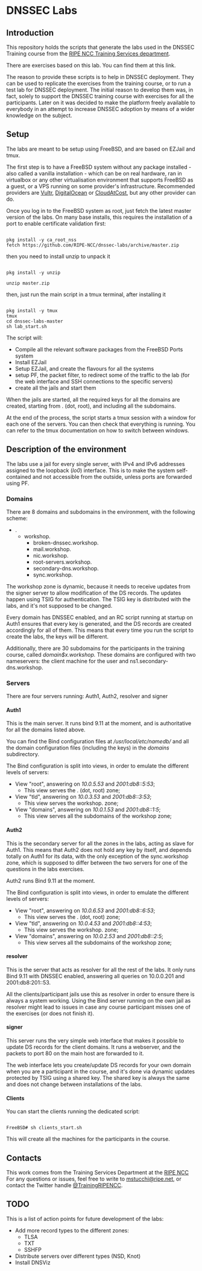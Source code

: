 
# DNSSEC Labs

## Introduction

This repository holds the scripts that generate the labs used in the DNSSEC Training course from the [RIPE NCC Training Services department](https://www.ripe.net/training/).

There are exercises based on this lab.  You can find them at this link.

The reason to provide these scripts is to help in DNSSEC deployment.  They can be used to replicate the exercises from the training course, or to run a test lab for DNSSEC deployment.  The initial reason to develop them was, in fact, solely to support the DNSSEC training course with exercises for all the participants.  Later on it was decided to make the platform freely available to everybody in an attempt to increase DNSSEC adoption by means of a wider knowledge on the subject.


## Setup

The labs are meant to be setup using FreeBSD, and are based on EZJail and tmux.

The first step is to have a FreeBSD system without any package installed - also called a vanilla installation - which can be on real hardware, ran in virtualbox or any other virtualisation environment that supports FreeBSD as a guest, or a VPS running on some provider's infrastructure.  Recommended providers are [Vultr](http://vultr.com), [DigitalOcean](http://www.digitalocean.com) or [CloudAtCost](http://www.cloudatcost.com), but any other provider can do.

Once you log in to the FreeBSD system as root, just fetch the latest master version of the labs.  On many base installs, this requires the installation of a port to enable certificate validation first:

```shell

pkg install -y ca_root_nss
fetch https://github.com/RIPE-NCC/dnssec-labs/archive/master.zip

```

then you need to install unzip to unpack it

```shell

pkg install -y unzip

unzip master.zip

```

then, just run the main script in a tmux terminal, after installing it

```shell

pkg install -y tmux
tmux
cd dnssec-labs-master
sh lab_start.sh

```

The script will:

- Compile all the relevant software packages from the FreeBSD Ports system
- Install EZJail
- Setup EZJail, and create the flavours for all the systems
- setup PF, the packet filter, to redirect some of the traffic to the lab (for the web interface and SSH connections to the specific servers)
- create all the jails and start them

When the jails are started, all the required keys for all the domains are created, starting from . (dot, root), and including all the subdomains.

At the end of the process, the script starts a tmux session with a window for each one of the servers.  You can then check that everything is running.  You can refer to the tmux documentation on how to switch between windows.


## Description of the environment

The labs use a jail for every single server, with IPv4 and IPv6 addresses assigned to the loopback (_lo0_) interface.  This is to make the system self-contained and not accessible from the outside, unless ports are forwarded using PF.


### Domains

There are 8 domains and subdomains in the environment, with the following scheme:

- .
  - workshop.
    - broken-dnssec.workshop.
    - mail.workshop.
    - nic.workshop.
    - root-servers.workshop.
    - secondary-dns.workshop.
    - sync.workshop.

The workshop zone is dynamic, because it needs to receive updates from the signer server to allow modification of the DS records.  The updates happen using TSIG for authentication.  The TSIG key is distributed with the labs, and it's not supposed to be changed.

Every domain has DNSSEC enabled, and an RC script running at startup on Auth1 ensures that every key is generated, and the DS records are created accordingly for all of them.  This means that every time you run the script to create the labs, the keys will be different.

Additionally, there are 30 subdomains for the participants in the training course, called _domain$x.workshop._  These domains are configured with two nameservers: the client machine for the user and ns1.secondary-dns.workshop.


### Servers

There are four servers running: Auth1, Auth2, resolver and signer


#### Auth1

This is the main server.  It runs bind 9.11 at the moment, and is authoritative for all the domains listed above.

You can find the Bind configuration files at _/usr/local/etc/namedb/_ and all the domain configuration files (including the keys) in the _domains_ subdirectory.

The Bind configuration is split into views, in order to emulate the different levels of servers:

- View "root", answering on *10.0.5.53* and *2001:db8::5:53*;
	- This view serves the . (dot, root) zone;
- View "tld", answering on *10.0.3.53* and *2001:db8::3:53*;
	- This view serves the workshop. zone;
- View "domains", answering on *10.0.1.53* and *2001:db8::1:5*;
	- This view serves all the subdomains of the workshop zone;


#### Auth2

This is the secondary server for all the zones in the labs, acting as slave for Auth1.  This means that Auth2 does not hold any key by itself, and depends totally on Auth1 for its data, with the only exception of the sync.workshop zone, which is supposed to differ between the two servers for one of the questions in the labs exercises.

Auth2 runs Bind 9.11 at the moment.

The Bind configuration is split into views, in order to emulate the different levels of servers:

- View "root", answering on *10.0.6.53* and *2001:db8::6:53*;
	- This view serves the . (dot, root) zone;
- View "tld", answering on *10.0.4.53* and *2001:db8::4:53*;
	- This view serves the workshop. zone;
- View "domains", answering on *10.0.2.53* and *2001:db8::2:5*;
	- This view serves all the subdomains of the workshop zone;


#### resolver

This is the server that acts as resolver for all the rest of the labs.  It only runs Bind 9.11 with DNSSEC enabled, answering all queries on 10.0.0.201 and 2001:db8:201::53.

All the clients/participant jails use this as resolver in order to ensure there is always a system working.  Using the Bind server running on the own jail as resolver might lead to issues in case any course participant misses one of the exercises (or does not finish it).

#### signer

This server runs the very simple web interface that makes it possible to update DS records for the client domains.  It runs a webserver, and the packets to port 80 on the main host are forwarded to it.

The web interface lets you create/update DS records for your own domain when you are a participant in the course, and it's done via dynamic updates protected by TSIG using a shared key.  The shared key is always the same and does not change between installations of the labs.

#### Clients

You can start the clients running the dedicated script:

```

FreeBSD# sh clients_start.sh

```

This will create all the machines for the participants in the course. 

## Contacts

This work comes from the Training Services Department at the [RIPE NCC](https://www.ripe.net)
For any questions or issues, feel free to write to mstucchi@ripe.net, or contact the Twitter handle [@TrainingRIPENCC](https://www.twitter.com/TrainingRIPENCC).

## TODO

This is a list of action points for future development of the labs:

- Add more record types to the different zones:
	- TLSA
	- TXT
	- SSHFP
- Distribute servers over different types (NSD, Knot)
- Install DNSViz


